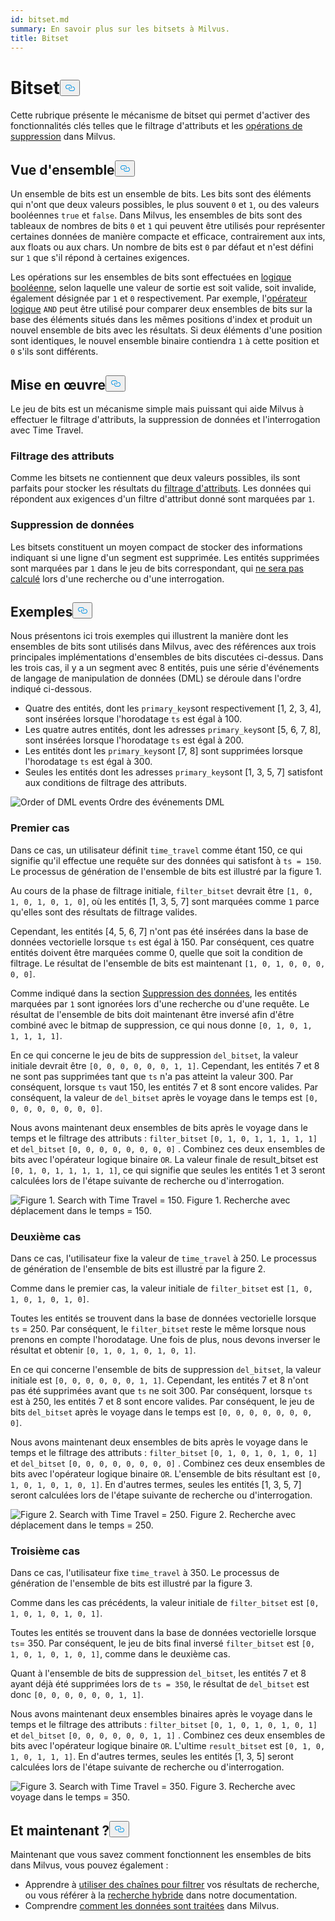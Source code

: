 ```yaml
---
id: bitset.md
summary: En savoir plus sur les bitsets à Milvus.
title: Bitset
---
```

<h1 id="Bitset" class="common-anchor-header">Bitset<button data-href="#Bitset" class="anchor-icon" translate="no">
      <svg translate="no"
        aria-hidden="true"
        focusable="false"
        height="20"
        version="1.1"
        viewBox="0 0 16 16"
        width="16"
      >
        <path
          fill="#0092E4"
          fill-rule="evenodd"
          d="M4 9h1v1H4c-1.5 0-3-1.69-3-3.5S2.55 3 4 3h4c1.45 0 3 1.69 3 3.5 0 1.41-.91 2.72-2 3.25V8.59c.58-.45 1-1.27 1-2.09C10 5.22 8.98 4 8 4H4c-.98 0-2 1.22-2 2.5S3 9 4 9zm9-3h-1v1h1c1 0 2 1.22 2 2.5S13.98 12 13 12H9c-.98 0-2-1.22-2-2.5 0-.83.42-1.64 1-2.09V6.25c-1.09.53-2 1.84-2 3.25C6 11.31 7.55 13 9 13h4c1.45 0 3-1.69 3-3.5S14.5 6 13 6z"
        ></path>
      </svg>
    </button></h1><p>Cette rubrique présente le mécanisme de bitset qui permet d'activer des fonctionnalités clés telles que le filtrage d'attributs et les <a href="https://milvus.io/blog/2022-02-07-how-milvus-deletes-streaming-data-in-distributed-cluster.md">opérations de suppression</a> dans Milvus.</p>
<h2 id="Overview" class="common-anchor-header">Vue d'ensemble<button data-href="#Overview" class="anchor-icon" translate="no">
      <svg translate="no"
        aria-hidden="true"
        focusable="false"
        height="20"
        version="1.1"
        viewBox="0 0 16 16"
        width="16"
      >
        <path
          fill="#0092E4"
          fill-rule="evenodd"
          d="M4 9h1v1H4c-1.5 0-3-1.69-3-3.5S2.55 3 4 3h4c1.45 0 3 1.69 3 3.5 0 1.41-.91 2.72-2 3.25V8.59c.58-.45 1-1.27 1-2.09C10 5.22 8.98 4 8 4H4c-.98 0-2 1.22-2 2.5S3 9 4 9zm9-3h-1v1h1c1 0 2 1.22 2 2.5S13.98 12 13 12H9c-.98 0-2-1.22-2-2.5 0-.83.42-1.64 1-2.09V6.25c-1.09.53-2 1.84-2 3.25C6 11.31 7.55 13 9 13h4c1.45 0 3-1.69 3-3.5S14.5 6 13 6z"
        ></path>
      </svg>
    </button></h2><p>Un ensemble de bits est un ensemble de bits. Les bits sont des éléments qui n'ont que deux valeurs possibles, le plus souvent <code translate="no">0</code> et <code translate="no">1</code>, ou des valeurs booléennes <code translate="no">true</code> et <code translate="no">false</code>. Dans Milvus, les ensembles de bits sont des tableaux de nombres de bits <code translate="no">0</code> et <code translate="no">1</code> qui peuvent être utilisés pour représenter certaines données de manière compacte et efficace, contrairement aux ints, aux floats ou aux chars. Un nombre de bits est <code translate="no">0</code> par défaut et n'est défini sur <code translate="no">1</code> que s'il répond à certaines exigences.</p>
<p>Les opérations sur les ensembles de bits sont effectuées en <a href="/docs/fr/boolean.md">logique booléenne</a>, selon laquelle une valeur de sortie est soit valide, soit invalide, également désignée par <code translate="no">1</code> et <code translate="no">0</code> respectivement. Par exemple, l'<a href="https://milvus.io/docs/v2.1.x/boolean.md#Logical-operators">opérateur logique</a> <code translate="no">AND</code> peut être utilisé pour comparer deux ensembles de bits sur la base des éléments situés dans les mêmes positions d'index et produit un nouvel ensemble de bits avec les résultats. Si deux éléments d'une position sont identiques, le nouvel ensemble binaire contiendra <code translate="no">1</code> à cette position et <code translate="no">0</code> s'ils sont différents.</p>
<h2 id="Implementation" class="common-anchor-header">Mise en œuvre<button data-href="#Implementation" class="anchor-icon" translate="no">
      <svg translate="no"
        aria-hidden="true"
        focusable="false"
        height="20"
        version="1.1"
        viewBox="0 0 16 16"
        width="16"
      >
        <path
          fill="#0092E4"
          fill-rule="evenodd"
          d="M4 9h1v1H4c-1.5 0-3-1.69-3-3.5S2.55 3 4 3h4c1.45 0 3 1.69 3 3.5 0 1.41-.91 2.72-2 3.25V8.59c.58-.45 1-1.27 1-2.09C10 5.22 8.98 4 8 4H4c-.98 0-2 1.22-2 2.5S3 9 4 9zm9-3h-1v1h1c1 0 2 1.22 2 2.5S13.98 12 13 12H9c-.98 0-2-1.22-2-2.5 0-.83.42-1.64 1-2.09V6.25c-1.09.53-2 1.84-2 3.25C6 11.31 7.55 13 9 13h4c1.45 0 3-1.69 3-3.5S14.5 6 13 6z"
        ></path>
      </svg>
    </button></h2><p>Le jeu de bits est un mécanisme simple mais puissant qui aide Milvus à effectuer le filtrage d'attributs, la suppression de données et l'interrogation avec Time Travel.</p>
<h3 id="Attribute-filtering" class="common-anchor-header">Filtrage des attributs</h3><p>Comme les bitsets ne contiennent que deux valeurs possibles, ils sont parfaits pour stocker les résultats du <a href="https://milvus.io/docs/v2.1.x/hybridsearch.md">filtrage d'attributs</a>. Les données qui répondent aux exigences d'un filtre d'attribut donné sont marquées par <code translate="no">1</code>.</p>
<h3 id="Data-deletion" class="common-anchor-header">Suppression de données</h3><p>Les bitsets constituent un moyen compact de stocker des informations indiquant si une ligne d'un segment est supprimée. Les entités supprimées sont marquées par <code translate="no">1</code> dans le jeu de bits correspondant, qui <a href="https://milvus.io/blog/deleting-data-in-milvus.md">ne sera pas calculé</a> lors d'une recherche ou d'une interrogation.</p>
<h2 id="Examples" class="common-anchor-header">Exemples<button data-href="#Examples" class="anchor-icon" translate="no">
      <svg translate="no"
        aria-hidden="true"
        focusable="false"
        height="20"
        version="1.1"
        viewBox="0 0 16 16"
        width="16"
      >
        <path
          fill="#0092E4"
          fill-rule="evenodd"
          d="M4 9h1v1H4c-1.5 0-3-1.69-3-3.5S2.55 3 4 3h4c1.45 0 3 1.69 3 3.5 0 1.41-.91 2.72-2 3.25V8.59c.58-.45 1-1.27 1-2.09C10 5.22 8.98 4 8 4H4c-.98 0-2 1.22-2 2.5S3 9 4 9zm9-3h-1v1h1c1 0 2 1.22 2 2.5S13.98 12 13 12H9c-.98 0-2-1.22-2-2.5 0-.83.42-1.64 1-2.09V6.25c-1.09.53-2 1.84-2 3.25C6 11.31 7.55 13 9 13h4c1.45 0 3-1.69 3-3.5S14.5 6 13 6z"
        ></path>
      </svg>
    </button></h2><p>Nous présentons ici trois exemples qui illustrent la manière dont les ensembles de bits sont utilisés dans Milvus, avec des références aux trois principales implémentations d'ensembles de bits discutées ci-dessus. Dans les trois cas, il y a un segment avec 8 entités, puis une série d'événements de langage de manipulation de données (DML) se déroule dans l'ordre indiqué ci-dessous.</p>
<ul>
<li>Quatre des entités, dont les <code translate="no">primary_key</code>sont respectivement [1, 2, 3, 4], sont insérées lorsque l'horodatage <code translate="no">ts</code> est égal à 100.</li>
<li>Les quatre autres entités, dont les adresses <code translate="no">primary_key</code>sont [5, 6, 7, 8], sont insérées lorsque l'horodatage <code translate="no">ts</code> est égal à 200.</li>
<li>Les entités dont les <code translate="no">primary_key</code>sont [7, 8] sont supprimées lorsque l'horodatage <code translate="no">ts</code> est égal à 300.</li>
<li>Seules les entités dont les adresses <code translate="no">primary_key</code>sont [1, 3, 5, 7] satisfont aux conditions de filtrage des attributs.</li>
</ul>
<p>
  
   <span class="img-wrapper"> <img translate="no" src="/docs/v2.5.x/assets/bitset_0.svg" alt="Order of DML events" class="doc-image" id="order-of-dml-events" />
   </span> <span class="img-wrapper"> <span>Ordre des événements DML</span> </span></p>
<h3 id="Case-one" class="common-anchor-header">Premier cas</h3><p>Dans ce cas, un utilisateur définit <code translate="no">time_travel</code> comme étant 150, ce qui signifie qu'il effectue une requête sur des données qui satisfont à <code translate="no">ts = 150</code>. Le processus de génération de l'ensemble de bits est illustré par la figure 1.</p>
<p>Au cours de la phase de filtrage initiale, <code translate="no">filter_bitset</code> devrait être <code translate="no">[1, 0, 1, 0, 1, 0, 1, 0]</code>, où les entités [1, 3, 5, 7] sont marquées comme <code translate="no">1</code> parce qu'elles sont des résultats de filtrage valides.</p>
<p>Cependant, les entités [4, 5, 6, 7] n'ont pas été insérées dans la base de données vectorielle lorsque <code translate="no">ts</code> est égal à 150. Par conséquent, ces quatre entités doivent être marquées comme 0, quelle que soit la condition de filtrage. Le résultat de l'ensemble de bits est maintenant <code translate="no">[1, 0, 1, 0, 0, 0, 0, 0]</code>.</p>
<p>Comme indiqué dans la section <a href="#data-deletion">Suppression des données</a>, les entités marquées par <code translate="no">1</code> sont ignorées lors d'une recherche ou d'une requête. Le résultat de l'ensemble de bits doit maintenant être inversé afin d'être combiné avec le bitmap de suppression, ce qui nous donne <code translate="no">[0, 1, 0, 1, 1, 1, 1, 1]</code>.</p>
<p>En ce qui concerne le jeu de bits de suppression <code translate="no">del_bitset</code>, la valeur initiale devrait être <code translate="no">[0, 0, 0, 0, 0, 0, 1, 1]</code>. Cependant, les entités 7 et 8 ne sont pas supprimées tant que <code translate="no">ts</code> n'a pas atteint la valeur 300. Par conséquent, lorsque <code translate="no">ts</code> vaut 150, les entités 7 et 8 sont encore valides. Par conséquent, la valeur de <code translate="no">del_bitset</code> après le voyage dans le temps est <code translate="no">[0, 0, 0, 0, 0, 0, 0, 0]</code>.</p>
<p>Nous avons maintenant deux ensembles de bits après le voyage dans le temps et le filtrage des attributs : <code translate="no">filter_bitset</code> <code translate="no">[0, 1, 0, 1, 1, 1, 1, 1]</code> et <code translate="no">del_bitset</code> <code translate="no">[0, 0, 0, 0, 0, 0, 0, 0]</code> .  Combinez ces deux ensembles de bits avec l'opérateur logique binaire <code translate="no">OR</code>. La valeur finale de result_bitset est <code translate="no">[0, 1, 0, 1, 1, 1, 1, 1]</code>, ce qui signifie que seules les entités 1 et 3 seront calculées lors de l'étape suivante de recherche ou d'interrogation.</p>
<p>
 <span class="img-wrapper">
   <img translate="no" src="/docs/v2.5.x/assets/bitset_1.jpg" alt="Figure 1. Search with Time Travel = 150." class="doc-image" id="figure-1.-search-with-time-travel-=-150." />
   <span>Figure 1. Recherche avec déplacement dans le temps = 150</span>. </span></p>
<h3 id="Case-two" class="common-anchor-header">Deuxième cas</h3><p>Dans ce cas, l'utilisateur fixe la valeur de <code translate="no">time_travel</code> à 250. Le processus de génération de l'ensemble de bits est illustré par la figure 2.</p>
<p>Comme dans le premier cas, la valeur initiale de <code translate="no">filter_bitset</code> est <code translate="no">[1, 0, 1, 0, 1, 0, 1, 0]</code>.</p>
<p>Toutes les entités se trouvent dans la base de données vectorielle lorsque <code translate="no">ts</code> = 250. Par conséquent, le <code translate="no">filter_bitset</code> reste le même lorsque nous prenons en compte l'horodatage. Une fois de plus, nous devons inverser le résultat et obtenir <code translate="no">[0, 1, 0, 1, 0, 1, 0, 1]</code>.</p>
<p>En ce qui concerne l'ensemble de bits de suppression <code translate="no">del_bitset</code>, la valeur initiale est <code translate="no">[0, 0, 0, 0, 0, 0, 1, 1]</code>. Cependant, les entités 7 et 8 n'ont pas été supprimées avant que <code translate="no">ts</code> ne soit 300. Par conséquent, lorsque <code translate="no">ts</code> est à 250, les entités 7 et 8 sont encore valides. Par conséquent, le jeu de bits <code translate="no">del_bitset</code> après le voyage dans le temps est <code translate="no">[0, 0, 0, 0, 0, 0, 0, 0]</code>.</p>
<p>Nous avons maintenant deux ensembles de bits après le voyage dans le temps et le filtrage des attributs : <code translate="no">filter_bitset</code> <code translate="no">[0, 1, 0, 1, 0, 1, 0, 1]</code> et <code translate="no">del_bitset</code> <code translate="no">[0, 0, 0, 0, 0, 0, 0, 0]</code> . Combinez ces deux ensembles de bits avec l'opérateur logique binaire <code translate="no">OR</code>. L'ensemble de bits résultant est <code translate="no">[0, 1, 0, 1, 0, 1, 0, 1]</code>. En d'autres termes, seules les entités [1, 3, 5, 7] seront calculées lors de l'étape suivante de recherche ou d'interrogation.</p>
<p>
 <span class="img-wrapper">
   <img translate="no" src="/docs/v2.5.x/assets/bitset_2.jpg" alt="Figure 2. Search with Time Travel = 250." class="doc-image" id="figure-2.-search-with-time-travel-=-250." />
   <span>Figure 2. Recherche avec déplacement dans le temps = 250</span>. </span></p>
<h3 id="Case-three" class="common-anchor-header">Troisième cas</h3><p>Dans ce cas, l'utilisateur fixe <code translate="no">time_travel</code> à 350. Le processus de génération de l'ensemble de bits est illustré par la figure 3.</p>
<p>Comme dans les cas précédents, la valeur initiale de <code translate="no">filter_bitset</code> est <code translate="no">[0, 1, 0, 1, 0, 1, 0, 1]</code>.</p>
<p>Toutes les entités se trouvent dans la base de données vectorielle lorsque <code translate="no">ts</code>= 350. Par conséquent, le jeu de bits final inversé <code translate="no">filter_bitset</code> est <code translate="no">[0, 1, 0, 1, 0, 1, 0, 1]</code>, comme dans le deuxième cas.</p>
<p>Quant à l'ensemble de bits de suppression <code translate="no">del_bitset</code>, les entités 7 et 8 ayant déjà été supprimées lors de <code translate="no">ts = 350</code>, le résultat de <code translate="no">del_bitset</code> est donc <code translate="no">[0, 0, 0, 0, 0, 0, 1, 1]</code>.</p>
<p>Nous avons maintenant deux ensembles binaires après le voyage dans le temps et le filtrage des attributs : <code translate="no">filter_bitset</code> <code translate="no">[0, 1, 0, 1, 0, 1, 0, 1]</code> et <code translate="no">del_bitset</code> <code translate="no">[0, 0, 0, 0, 0, 0, 1, 1]</code> .  Combinez ces deux ensembles de bits avec l'opérateur logique binaire <code translate="no">OR</code>. L'ultime <code translate="no">result_bitset</code> est <code translate="no">[0, 1, 0, 1, 0, 1, 1, 1]</code>. En d'autres termes, seules les entités [1, 3, 5] seront calculées lors de l'étape suivante de recherche ou d'interrogation.</p>
<p>
 <span class="img-wrapper">
   <img translate="no" src="/docs/v2.5.x/assets/bitset_3.jpg" alt="Figure 3. Search with Time Travel = 350." class="doc-image" id="figure-3.-search-with-time-travel-=-350." />
   <span>Figure 3. Recherche avec voyage dans le temps = 350</span>. </span></p>
<h2 id="Whats-next" class="common-anchor-header">Et maintenant ?<button data-href="#Whats-next" class="anchor-icon" translate="no">
      <svg translate="no"
        aria-hidden="true"
        focusable="false"
        height="20"
        version="1.1"
        viewBox="0 0 16 16"
        width="16"
      >
        <path
          fill="#0092E4"
          fill-rule="evenodd"
          d="M4 9h1v1H4c-1.5 0-3-1.69-3-3.5S2.55 3 4 3h4c1.45 0 3 1.69 3 3.5 0 1.41-.91 2.72-2 3.25V8.59c.58-.45 1-1.27 1-2.09C10 5.22 8.98 4 8 4H4c-.98 0-2 1.22-2 2.5S3 9 4 9zm9-3h-1v1h1c1 0 2 1.22 2 2.5S13.98 12 13 12H9c-.98 0-2-1.22-2-2.5 0-.83.42-1.64 1-2.09V6.25c-1.09.53-2 1.84-2 3.25C6 11.31 7.55 13 9 13h4c1.45 0 3-1.69 3-3.5S14.5 6 13 6z"
        ></path>
      </svg>
    </button></h2><p>Maintenant que vous savez comment fonctionnent les ensembles de bits dans Milvus, vous pouvez également :</p>
<ul>
<li>Apprendre à <a href="https://milvus.io/blog/2022-08-08-How-to-use-string-data-to-empower-your-similarity-search-applications.md">utiliser des chaînes pour filtrer</a> vos résultats de recherche, ou vous référer à la <a href="https://milvus.io/docs/hybridsearch.md">recherche hybride</a> dans notre documentation.</li>
<li>Comprendre <a href="https://milvus.io/docs/v2.1.x/data_processing.md">comment les données sont traitées</a> dans Milvus.</li>
</ul>

